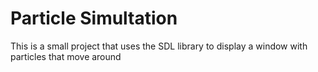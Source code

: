 # Particle Simultation

This is a small project that uses the SDL library to display a window with particles that move around
